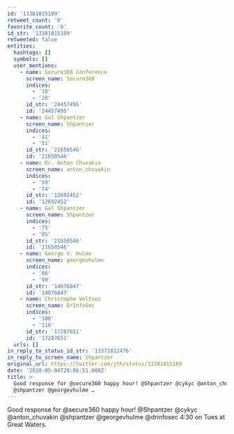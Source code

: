 ```yaml
---
id: '13381815189'
retweet_count: '0'
favorite_count: '0'
id_str: '13381815189'
retweeted: false
entities:
  hashtags: []
  symbols: []
  user_mentions:
    - name: Secure360 Conference
      screen_name: Secure360
      indices:
        - '18'
        - '28'
      id_str: '24457495'
      id: '24457495'
    - name: Gal Shpantzer
      screen_name: Shpantzer
      indices:
        - '41'
        - '51'
      id_str: '21650546'
      id: '21650546'
    - name: Dr. Anton Chuvakin
      screen_name: anton_chuvakin
      indices:
        - '59'
        - '74'
      id_str: '12692452'
      id: '12692452'
    - name: Gal Shpantzer
      screen_name: Shpantzer
      indices:
        - '75'
        - '85'
      id_str: '21650546'
      id: '21650546'
    - name: George V. Hulme
      screen_name: georgevhulme
      indices:
        - '86'
        - '99'
      id_str: '14876847'
      id: '14876847'
    - name: Christophe Veltsos
      screen_name: DrInfoSec
      indices:
        - '100'
        - '110'
      id_str: '17287651'
      id: '17287651'
  urls: []
in_reply_to_status_id_str: '13371812476'
in_reply_to_screen_name: Shpantzer
original_url: https://twitter.com/jth/status/13381815189
date: '2010-05-04T20:06:51.000Z'
title: >-
  Good response for @secure360 happy hour! @Shpantzer @cykyc @anton_chuvakin
  @shpantzer @georgevhulme …
---
```


Good response for @secure360 happy hour! @Shpantzer @cykyc @anton_chuvakin @shpantzer @georgevhulme @drinfosec 4:30 on Tues at Great Waters.
